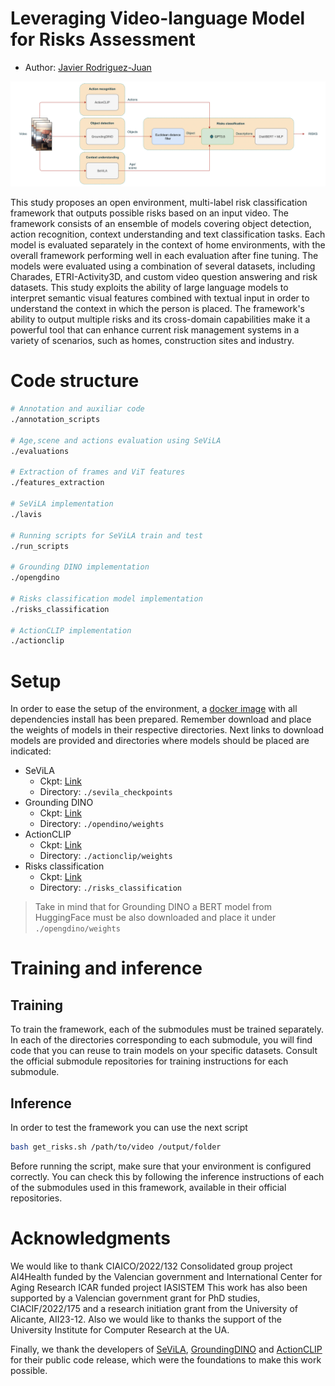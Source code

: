 # Leveraging Video-language Model for Risks Assessment

* Author: [Javier Rodriguez-Juan](https://scholar.google.es/citations?user=z9qLOmwAAAAJ&hl=es&oi=ao)

![Architecture image](.assets/arch-new.png)


This study proposes an open environment, multi-label risk classification framework that outputs possible risks based on an input video. The framework consists of an ensemble of models covering object detection, action recognition, context understanding and text classification tasks. Each model is evaluated separately in the context of home environments, with the overall framework performing well in each evaluation after fine tuning. The models were evaluated using a combination of several datasets, including Charades, ETRI-Activity3D, and custom video question answering and risk datasets. This study exploits the ability of large language models to interpret semantic visual features combined with textual input in order to understand the context in which the person is placed. The framework's ability to output multiple risks and its cross-domain capabilities make it a powerful tool that can enhance current risk management systems in a variety of scenarios, such as homes, construction sites and industry.

# Code structure

```bash
# Annotation and auxiliar code
./annotation_scripts

# Age,scene and actions evaluation using SeViLA
./evaluations

# Extraction of frames and ViT features
./features_extraction

# SeViLA implementation
./lavis

# Running scripts for SeViLA train and test
./run_scripts

# Grounding DINO implementation
./opengdino

# Risks classification model implementation
./risks_classification

# ActionCLIP implementation
./actionclip
```

# Setup

In order to ease the setup of the environment, a [docker image](https://hub.docker.com/r/javiro01/vlm-risks-assessment) with all dependencies install has been prepared. Remember download and place the weights of models in their respective directories. Next links to download models are provided and directories where models should be placed are indicated:
- SeViLA
  - Ckpt: [Link](https://github.com/Yui010206/SeViLA/tree/main)
  - Directory: `./sevila_checkpoints`
- Grounding DINO
  - Ckpt: [Link](https://github.com/longzw1997/Open-GroundingDino?tab=readme-ov-file)
  - Directory: `./opendino/weights`
- ActionCLIP
  - Ckpt: [Link](https://github.com/sallymmx/ActionCLIP)
  - Directory: `./actionclip/weights`
- Risks classification
  - Ckpt: [Link](https://huggingface.co/distilbert/distilbert-base-uncased)
  - Directory: `./risks_classification`

> Take in mind that for Grounding DINO a BERT model from HuggingFace must be also downloaded and place it under `./opengdino/weights`

# Training and inference

## Training
To train the framework, each of the submodules must be trained separately. In each of the directories corresponding to each submodule, you will find code that you can reuse to train models on your specific datasets. Consult the official submodule repositories for training instructions for each submodule.

## Inference
In order to test the framework you can use the next script
```bash
bash get_risks.sh /path/to/video /output/folder
```

Before running the script, make sure that your environment is configured correctly. You can check this by following the inference instructions of each of the submodules used in this framework, available in their official repositories.

# Acknowledgments
We would like to thank CIAICO/2022/132 Consolidated group project AI4Health funded by the Valencian government and International Center for Aging Research ICAR funded project IASISTEM This work has also been supported by a Valencian government grant for PhD studies, CIACIF/2022/175 and a research initiation grant from the University of Alicante, AII23-12. Also we would like to thanks the support of the University Institute for Computer Research at the UA.

Finally, we thank the developers of [SeViLA](https://github.com/Yui010206/SeViLA/tree/main), [GroundingDINO](https://github.com/longzw1997/Open-GroundingDino?tab=readme-ov-file) and [ActionCLIP](https://github.com/sallymmx/ActionCLIP) for their public code release, which were the foundations to make this work possible. 
